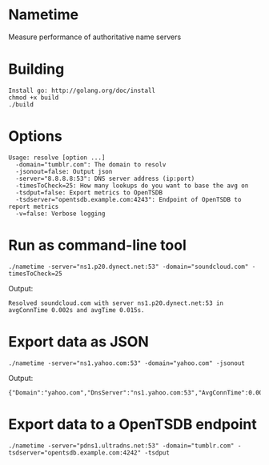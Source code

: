 Nametime
========

Measure performance of authoritative name servers

# Building

    Install go: http://golang.org/doc/install
    chmod +x build
    ./build
    
# Options

    Usage: resolve [option ...]
      -domain="tumblr.com": The domain to resolv
      -jsonout=false: Output json
      -server="8.8.8.8:53": DNS server address (ip:port)
      -timesToCheck=25: How many lookups do you want to base the avg on
      -tsdput=false: Export metrics to OpenTSDB
      -tsdserver="opentsdb.example.com:4243": Endpoint of OpenTSDB to report metrics
      -v=false: Verbose logging

# Run as command-line tool

    ./nametime -server="ns1.p20.dynect.net:53" -domain="soundcloud.com" -timesToCheck=25
    
Output:

    Resolved soundcloud.com with server ns1.p20.dynect.net:53 in avgConnTime 0.002s and avgTime 0.015s.

# Export data as JSON

    ./nametime -server="ns1.yahoo.com:53" -domain="yahoo.com" -jsonout
    
Output:

    {"Domain":"yahoo.com","DnsServer":"ns1.yahoo.com:53","AvgConnTime":0.0011037932000000001,"AvgTime":0.013623636160000003}

# Export data to a OpenTSDB endpoint

    ./nametime -server="pdns1.ultradns.net:53" -domain="tumblr.com" -tsdserver="opentsdb.example.com:4242" -tsdput

